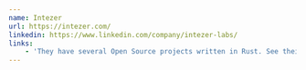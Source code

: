 ```yaml
---
name: Intezer
url: https://intezer.com/
linkedin: https://www.linkedin.com/company/intezer-labs/
links:
    - 'They have several Open Source projects written in Rust. See their <a href="https://github.com/intezer">GitHub</a> account.'
---
```


